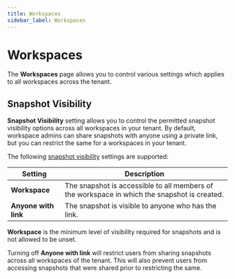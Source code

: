 ```yaml
---
title: Workspaces
sidebar_label: Workspaces
---
```


# Workspaces

The **Workspaces** page allows you to control various settings which applies to all workspaces across the tenant.


## Snapshot Visibility

**Snapshot Visibility** setting allows you to control the permitted snapshot visibility options across all workspaces in your tenant. By default, workspace admins can share snapshots with anyone using a private link, but you can restrict the same for a workspaces in your tenant.

The following [snapshot visibility](/pipes/docs/using/steampipe/snapshots#sharing-snapshots) settings are supported:

| Setting      | Description                                                                                                                       |
| ------------ | --------------------------------------------------------------------------------------------------------------------------------- |
| **Workspace** | The snapshot is accessible to all members of the workspace in which the snapshot is created.                                     |
| **Anyone with link** | The snapshot is visible to anyone who has the link.                                                                       |

**Workspace** is the minimum level of visibility required for snapshots and is not allowed to be unset.

Turning off **Anyone with link** will restrict users from sharing snapshots across all workspaces of the tenant. This will also prevent users from accessing snapshots that were shared prior to restricting the same.